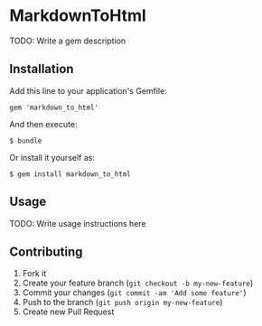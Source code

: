 # MarkdownToHtml

TODO: Write a gem description

## Installation

Add this line to your application's Gemfile:

    gem 'markdown_to_html'

And then execute:

    $ bundle

Or install it yourself as:

    $ gem install markdown_to_html

## Usage

TODO: Write usage instructions here

## Contributing

1. Fork it
2. Create your feature branch (`git checkout -b my-new-feature`)
3. Commit your changes (`git commit -am 'Add some feature'`)
4. Push to the branch (`git push origin my-new-feature`)
5. Create new Pull Request

